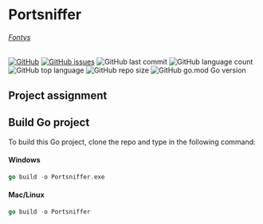 # Portsniffer
###### [Fontys](https://fhict.instructure.com/courses/12117/pages/applicaties?module_item_id=753300)

[![GitHub](https://img.shields.io/github/license/Philias2001/Portsniffer)](https://github.com/Philias2001/Portsniffer/blob/master/LICENSE) [![GitHub issues](https://img.shields.io/github/issues/Philias2001/Portsniffer)](https://github.com/Philias2001/Portsniffer/issues) ![GitHub last commit](https://img.shields.io/github/last-commit/Philias2001/Portsniffer)
![GitHub language count](https://img.shields.io/github/languages/count/Philias2001/Portsniffer) ![GitHub top language](https://img.shields.io/github/languages/top/Philias2001/Portsniffer) ![GitHub repo size](https://img.shields.io/github/repo-size/Philias2001/Portsniffer) ![GitHub go.mod Go version](https://img.shields.io/github/go-mod/go-version/Philias2001/Portsniffer)

## Project assignment

## Build Go project
To build this Go project, clone the repo and type in the following command:
#### Windows
``` go
go build -o Portsniffer.exe
```
#### Mac/Linux
``` go
go build -o Portsniffer
```
